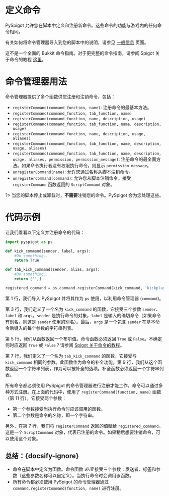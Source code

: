 # 定义命令

PySpigot 允许您在脚本中定义和注册新命令。这些命令的功能与游戏内的任何命令相同。

有关如何将命令管理器导入到您的脚本中的说明，请参见 [一般信息](writingscripts#PySpigot-的管理器) 页面。

这不是一个全面的 Bukkit 命令指南。对于更完整的命令指南，请参阅 Spigot 关于命令的教程 [这里](https://www.spigotmc.org/wiki/create-a-simple-command/)。

# 命令管理器用法

命令管理器提供了多个函数供您注册和注销命令，包括：

- `registerCommand(command_function, name)`: 注册命令的最基本方法。
- `registerCommand(command_function, tab_function, name)`
- `registerCommand(command_function, name, description, usage)`
- `registerCommand(command_function, tab_function, name, description, usage)`
- `registerCommand(command_function, name, description, usage, aliases)`
- `registerCommand(command_function, tab_function, name, description, usage, aliases)`
- `registerCommand(command_function, tab_function, name, description, usage, aliases, permission, permission_message)`: 注册命令的最全面方法。如果命令执行者没有权限执行命令，则显示 `permission_message`。
- `unregisterCommand(name)`: 允许您通过名称从脚本注销命令。
- `unregisterCommand(command)`: 允许您从脚本注销命令。接受 `registerCommand` 函数返回的 `ScriptCommand` 对象。

?> 当您的脚本停止或卸载时，**不需要**注销您的命令。PySpigot 会为您处理这些。

# 代码示例

让我们看看以下定义并注册命令的代码：

```python
import pyspigot as ps

def kick_command(sender, label, args):
    #Do something...
    return True

def tab_kick_command(sender, alias, args):
    #Do something...
    return ['',]

registered_command = ps.command.registerCommand(kick_command, 'kickplayer')
```

第 1 行，我们导入 PySpigot 并将其作为 `ps` 使用，以利用命令管理器 (`command`)。

第 3 行，我们定义了一个名为 `kick_command` 的函数，它接受三个参数 `sender`、`label` 和 `args`。`sender` 是执行命令的对象，`label` 是输入的确切命令（如果命令有别名，则这是 `sender` 使用的别名）。最后，`args` 是一个包含 `sender` 在基本命令后键入的每个参数的字符串列表。

第 5 行，我们从函数返回一个布尔值。命令函数必须返回 `True` 或 `False`。不确定何时应返回 `True` 或 `False`？请参阅 [Spigot 关于命令的教程](https://www.spigotmc.org/wiki/create-a-simple-command/)。

第 7 行，我们定义了一个名为 `tab_kick_command` 的函数，它接受与 `kick_command` 相同的参数。此函数作为命令的补全功能。第 9 行，我们从这个函数返回一个字符串列表，作为可以被补全的选项。补全函数必须返回一个字符串列表。

所有命令都必须使用 PySpigot 的命令管理器进行注册才能工作。命令可以通过多种方式注册。在上面的代码中，使用了 `registerCommand(function, name)` 函数（第 11 行），它接受两个参数：

- 第一个参数接受当执行命令时应该调用的函数。
- 第二个参数是命令的名称，即一个字符串。

另外，在第 7 行，我们将 `registerCommand` 返回的值赋给 `registered_command`。这是一个 `ScriptCommand` 对象，代表已注册的命令。如果稍后想要注销命令，可以使用这个对象。

## 总结：{docsify-ignore}

- 命令在脚本中定义为函数。命令函数 *必须* 接受三个参数：发送者、标签和参数（这些参数名称可以自定义）。当执行命令时会调用该函数。
- 所有命令都必须使用 PySpigot 的命令管理器通过 `command.registerCommand(function, name)` 进行注册。
